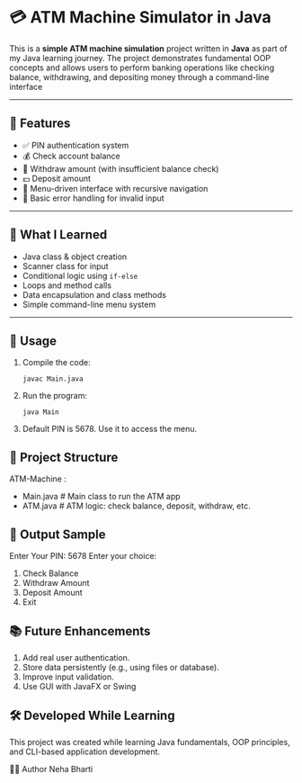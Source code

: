 # 💳 ATM Machine Simulator in Java

This is a **simple ATM machine simulation** project written in **Java** as part of my Java learning journey. The project demonstrates fundamental OOP concepts and allows users to perform banking operations like checking balance, withdrawing, and depositing money through a command-line interface

---

## 🚀 Features

- ✅ PIN authentication system  
- 💰 Check account balance  
- 💸 Withdraw amount (with insufficient balance check)  
- 💵 Deposit amount  
- 🔁 Menu-driven interface with recursive navigation  
- 🧠 Basic error handling for invalid input

---

## 🧠 What I Learned

- Java class & object creation  
- Scanner class for input  
- Conditional logic using `if-else`  
- Loops and method calls  
- Data encapsulation and class methods  
- Simple command-line menu system

---

## 🧾 Usage

1. Compile the code:
   ```
   javac Main.java
   ```
   
2. Run the program:
   ```
   java Main
   ```
   
3. Default PIN is 5678. Use it to access the menu.


## 📂 Project Structure

ATM-Machine : 

- Main.java           # Main class to run the ATM app
- ATM.java            # ATM logic: check balance, deposit, withdraw, etc.

## 📸 Output Sample
Enter Your PIN: 
5678
Enter your choice: 
1. Check Balance
2. Withdraw Amount
3. Deposit Amount
4. Exit



## 📚 Future Enhancements

1. Add real user authentication.
2. Store data persistently (e.g., using files or database).
3. Improve input validation.
4. Use GUI with JavaFX or Swing

##  🛠️ Developed While Learning
This project was created while learning Java fundamentals, OOP principles, and CLI-based application development.


👩‍💻 Author
Neha Bharti




